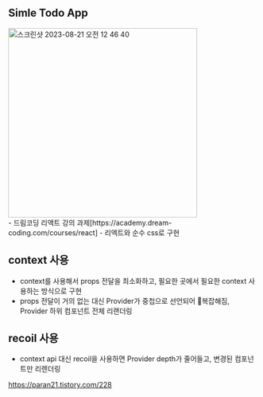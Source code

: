 ## Simle Todo App
<img width="380" alt="스크린샷 2023-08-21 오전 12 46 40" src="https://github.com/paran22/simple_todo/assets/97428216/7b230614-3db4-48ac-a5cf-1c19eba6c28a">
<br />
- 드림코딩 리액트 강의 과제[https://academy.dream-coding.com/courses/react]
- 리엑트와 순수 css로 구현

## context 사용 <br />
- context를 사용해서 props 전달을 최소화하고, 필요한 곳에서 필요한 context 사용하는 방식으로 구현
- props 전달이 거의 없는 대신 Provider가 중첩으로 선언되어 복잡해짐, Provider 하위 컴포넌트 전체 리랜더링

## recoil 사용 <br />
- context api 대신 recoil을 사용하면 Provider depth가 줄어들고, 변경된 컴포넌트만 리렌더링

https://paran21.tistory.com/228
